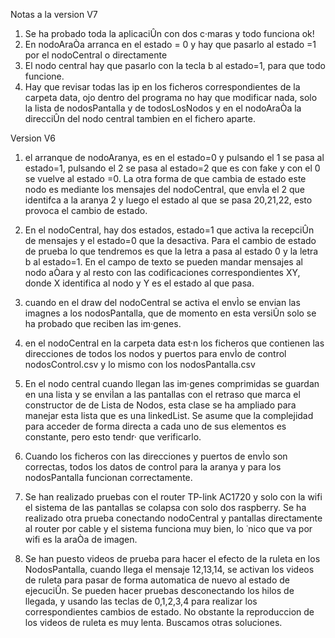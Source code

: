 
Notas a la version V7

1) Se ha probado toda la aplicaciÛn con dos c·maras y todo funciona ok!
2) En nodoAraÒa arranca en el estado = 0 y hay que pasarlo al estado =1 por el nodoCentral o directamente
3) El nodo central hay que pasarlo con la tecla b al estado=1, para que todo funcione.
4) Hay que revisar todas las ip en los ficheros correspondientes de la carpeta data, ojo dentro del programa no hay que modificar nada, solo
 la lista de nodosPantalla y de todosLosNodos y en el nodoAraÒa la direcciÛn del nodo central tambien en el fichero aparte.



Version V6

1) el arranque de nodoAranya, es en el estado=0 y pulsando el 1 se pasa al estado=1, pulsando el 2 se pasa al estado=2 que es con fake
 y con el 0 se vuelve al estado =0. La otra forma de que cambia de estado este nodo es mediante los mensajes del nodoCentral, que envÌa el 2 que identifca
a la aranya 2 y luego el estado al que se pasa 20,21,22, esto provoca el cambio de estado.

2) En el nodoCentral, hay dos estados, estado=1 que activa la recepciÛn de mensajes y el estado=0 que la desactiva. Para el cambio de estado de prueba
lo que tendremos es que la letra a pasa al estado 0 y la letra b al estado=1. En el campo de texto se pueden mandar mensajes al nodo aÒara y al resto
con las codificaciones correspondientes XY, donde X identifica al nodo y Y es el estado al que pasa.

3) cuando en el draw del nodoCentral se activa el envÌo se envian las imagnes a los nodosPantalla, que de momento en esta versiÛn solo se ha probado que
reciben las im·genes.

4) en el nodoCentral en la carpeta data est·n los ficheros que contienen las direcciones de todos los nodos y puertos para envÌo de control nodosControl.csv y
lo mismo con los nodosPantalla.csv

5) En el  nodo central cuando llegan las im·genes comprimidas se guardan en una lista y se enviÌan a las pantallas con el retraso que marca el constructor de
de Lista de Nodos, esta clase se ha ampliado para manejar esta lista que es una linkedList. Se asume que la complejidad para acceder de forma directa a cada
uno de sus elementos es constante, pero esto tendr· que verificarlo.

6) Cuando los ficheros con las direcciones y puertos de envÌo son correctas, todos los datos de control para la aranya y para los nodosPantalla funcionan
correctamente.

7) Se han realizado pruebas con el router TP-link AC1720 y solo con la wifi el sistema de las pantallas se colapsa con solo dos raspberry. Se ha realizado otra
prueba conectando nodoCentral y pantallas directamente al router por cable y el sistema funciona muy bien, lo ˙nico que va por wifi es la araÒa de imagen.

8) Se han puesto videos de prueba para hacer el efecto de la ruleta en los NodosPantalla, cuando llega el mensaje 12,13,14, se activan los videos de ruleta para pasar de forma automatica de nuevo al estado de ejecuciÛn. Se pueden hacer pruebas desconectando los hilos de llegada, y usando las teclas de 0,1,2,3,4 para
realizar los correspondientes cambios de estado. No obstante la reproduccion de los videos de ruleta es muy lenta. Buscamos otras soluciones.
